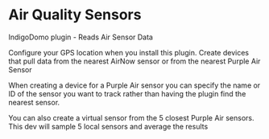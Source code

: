 # Air Quality Sensors
 IndigoDomo plugin - Reads Air Sensor Data

Configure your GPS location when you install this plugin.
Create devices that pull data from the nearest AirNow sensor or from the nearest Purple Air Sensor

When creating a device for a Purple Air sensor you can specify the name or ID of the sensor you want to track rather than having the plugin find the nearest sensor.

You can also create a virtual sensor from the 5 closest Purple Air sensors.   This dev will sample 5 local sensors and average the results
